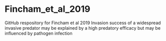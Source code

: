 # Fincham_et_al_2019
GitHub respository for Fincham et al 2019 Invasion success of a widespread invasive predator may be explained by a high predatory efficacy but may be influenced by pathogen infection
